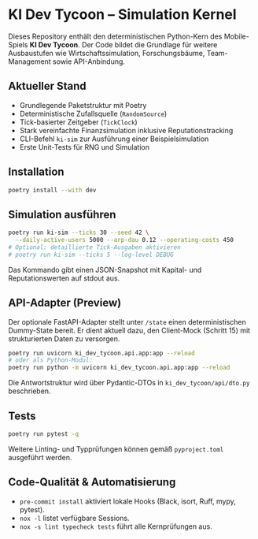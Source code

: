 # KI Dev Tycoon – Simulation Kernel

Dieses Repository enthält den deterministischen Python-Kern des Mobile-Spiels **KI Dev Tycoon**. Der Code bildet die Grundlage für weitere Ausbaustufen wie Wirtschaftssimulation, Forschungsbäume, Team-Management sowie API-Anbindung.

## Aktueller Stand

- Grundlegende Paketstruktur mit Poetry
- Deterministische Zufallsquelle (`RandomSource`)
- Tick-basierter Zeitgeber (`TickClock`)
- Stark vereinfachte Finanzsimulation inklusive Reputationstracking
- CLI-Befehl `ki-sim` zur Ausführung einer Beispielsimulation
- Erste Unit-Tests für RNG und Simulation

## Installation

```bash
poetry install --with dev
```

## Simulation ausführen

```bash
poetry run ki-sim --ticks 30 --seed 42 \
  --daily-active-users 5000 --arp-dau 0.12 --operating-costs 450
# Optional: detaillierte Tick-Ausgaben aktivieren
# poetry run ki-sim --ticks 5 --log-level DEBUG
```

Das Kommando gibt einen JSON-Snapshot mit Kapital- und Reputationswerten auf stdout aus.

## API-Adapter (Preview)

Der optionale FastAPI-Adapter stellt unter `/state` einen deterministischen Dummy-State bereit. Er dient aktuell dazu, den Client-Mock (Schritt 15) mit strukturierten Daten zu versorgen.

```bash
poetry run uvicorn ki_dev_tycoon.api.app:app --reload
# oder als Python-Modul:
poetry run python -m uvicorn ki_dev_tycoon.api.app:app --reload
```

Die Antwortstruktur wird über Pydantic-DTOs in `ki_dev_tycoon/api/dto.py` beschrieben.

## Tests

```bash
poetry run pytest -q
```

Weitere Linting- und Typprüfungen können gemäß `pyproject.toml` ausgeführt werden.

## Code-Qualität & Automatisierung

- `pre-commit install` aktiviert lokale Hooks (Black, isort, Ruff, mypy, pytest).
- `nox -l` listet verfügbare Sessions.
- `nox -s lint typecheck tests` führt alle Kernprüfungen aus.
